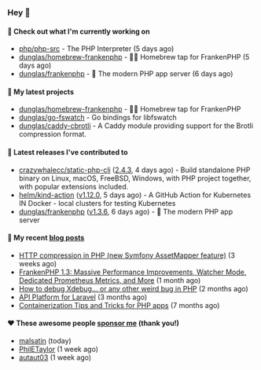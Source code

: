 ### Hey 👋

#### 👷 Check out what I'm currently working on

- [php/php-src](https://github.com/php/php-src) - The PHP Interpreter (5 days ago)
- [dunglas/homebrew-frankenphp](https://github.com/dunglas/homebrew-frankenphp) - 🍺🧟 Homebrew tap for FrankenPHP (5 days ago)
- [dunglas/frankenphp](https://github.com/dunglas/frankenphp) - 🧟 The modern PHP app server (6 days ago)

#### 🌱 My latest projects

- [dunglas/homebrew-frankenphp](https://github.com/dunglas/homebrew-frankenphp) - 🍺🧟 Homebrew tap for FrankenPHP
- [dunglas/go-fswatch](https://github.com/dunglas/go-fswatch) - Go bindings for libfswatch
- [dunglas/caddy-cbrotli](https://github.com/dunglas/caddy-cbrotli) - A Caddy module providing support for the Brotli compression format.

#### 🔭 Latest releases I've contributed to

- [crazywhalecc/static-php-cli](https://github.com/crazywhalecc/static-php-cli) ([2.4.3](https://github.com/crazywhalecc/static-php-cli/releases/tag/2.4.3), 4 days ago) - Build standalone PHP binary on Linux, macOS, FreeBSD, Windows, with PHP project together, with popular extensions included.
- [helm/kind-action](https://github.com/helm/kind-action) ([v1.12.0](https://github.com/helm/kind-action/releases/tag/v1.12.0), 5 days ago) - A GitHub Action for Kubernetes IN Docker - local clusters for testing Kubernetes
- [dunglas/frankenphp](https://github.com/dunglas/frankenphp) ([v1.3.6](https://github.com/dunglas/frankenphp/releases/tag/v1.3.6), 6 days ago) - 🧟 The modern PHP app server

#### 📜 My recent [blog posts](https://dunglas.fr)

- [HTTP compression in PHP (new Symfony AssetMapper feature)](https://dunglas.dev/2024/12/http-compression-in-php-new-symfony-assetmapper-feature/) (3 weeks ago)
- [FrankenPHP 1.3: Massive Performance Improvements, Watcher Mode, Dedicated Prometheus Metrics, and More](https://dunglas.dev/2024/11/frankenphp-1-3-massive-performance-improvements-watcher-mode-dedicated-prometheus-metrics-and-more/) (1 month ago)
- [How to debug Xdebug… or any other weird bug in PHP](https://dunglas.dev/2024/10/how-to-debug-xdebug-or-any-other-weird-bug-in-php/) (2 months ago)
- [API Platform for Laravel](https://dunglas.dev/2024/09/api-platform-for-laravel/) (3 months ago)
- [Containerization Tips and Tricks for PHP apps](https://dunglas.dev/2024/05/containerization-tips-and-tricks-for-php-apps/) (7 months ago)

#### ❤️ These awesome people [sponsor me](https://github.com/sponsors/dunglas) (thank you!)

- [malsatin](https://github.com/malsatin) (today)
- [PhilETaylor](https://github.com/PhilETaylor) (1 week ago)
- [autaut03](https://github.com/autaut03) (1 week ago)

